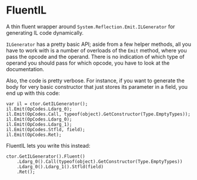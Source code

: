 FluentIL
========

A thin fluent wrapper around `System.Reflection.Emit.ILGenerator` for generating IL code dynamically.

`ILGenerator` has a pretty basic API; aside from a few helper methods, all you have to work with is a number of overloads of the `Emit` method, where you pass the opcode and the operand. There is no indication of which type of operand you should pass for which opcode, you have to look at the documentation.

Also, the code is pretty verbose. For instance, if you want to generate the body for very basic constructor that just stores its parameter in a field, you end up with this code:

    var il = ctor.GetILGenerator();
    il.Emit(OpCodes.Ldarg_0);
    il.Emit(OpCodes.Call, typeof(object).GetConstructor(Type.EmptyTypes));
    il.Emit(OpCodes.Ldarg_0);
    il.Emit(OpCodes.Ldarg_1);
    il.Emit(OpCodes.Stfld, field);
    il.Emit(OpCodes.Ret);
    
FluentIL lets you write this instead:

    ctor.GetILGenerator().Fluent()
        .Ldarg_0().Call(typeof(object).GetConstructor(Type.EmptyTypes))
        .Ldarg_0().Ldarg_1().Stfld(field)
        .Ret();

